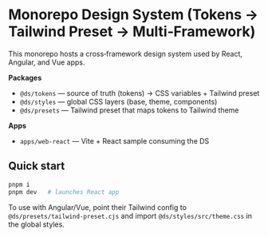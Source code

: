 
# Monorepo Design System (Tokens → Tailwind Preset → Multi‑Framework)

This monorepo hosts a cross‑framework design system used by React, Angular, and Vue apps.

**Packages**
- `@ds/tokens` — source of truth (tokens) → CSS variables + Tailwind preset
- `@ds/styles` — global CSS layers (base, theme, components)
- `@ds/presets` — Tailwind preset that maps tokens to Tailwind theme

**Apps**
- `apps/web-react` — Vite + React sample consuming the DS

## Quick start
```bash
pnpm i
pnpm dev   # launches React app
```

To use with Angular/Vue, point their Tailwind config to `@ds/presets/tailwind-preset.cjs`
and import `@ds/styles/src/theme.css` in the global styles.
